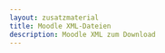 ```yaml
---
layout: zusatzmaterial
title: Moodle XML-Dateien
description: Moodle XML zum Download
---
```


<div id="xml-list">
  <!-- Liste wird dynamisch mit JavaScript eingefügt -->
</div>

<script>
fetch('/xml/')
  .then(response => response.text())
  .then(html => {
    const parser = new DOMParser();
    const doc = parser.parseFromString(html, 'text/html');
    const links = [...doc.querySelectorAll('a')];
    const ul = document.createElement('ul');

    links.forEach(link => {
      const href = link.getAttribute('href');
      if (href && href.endsWith('.xml')) {
        const li = document.createElement('li');
        li.innerHTML = `<a href="/xml/${href}" download>${href}</a>`;
        ul.appendChild(li);
      }
    });

    document.getElementById('xml-list').appendChild(ul);
  })
  .catch(err => {
    document.getElementById('xml-list').innerText = 'Fehler beim Laden der XML-Dateien.';
  });
</script>
